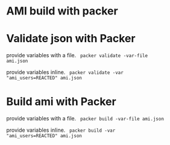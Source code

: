 # AMI build with packer

# Validate json with Packer 

provide variables with a file.
<code>
    packer validate -var-file ami.json
</code>

provide variables inline.
<code>
    packer validate -var "ami_users=REACTED" ami.json
</code>


# Build ami with Packer 

provide variables with a file.
<code>
    packer build -var-file ami.json
</code>

provide variables inline.
<code>
    packer build -var "ami_users=REACTED" ami.json
</code>
